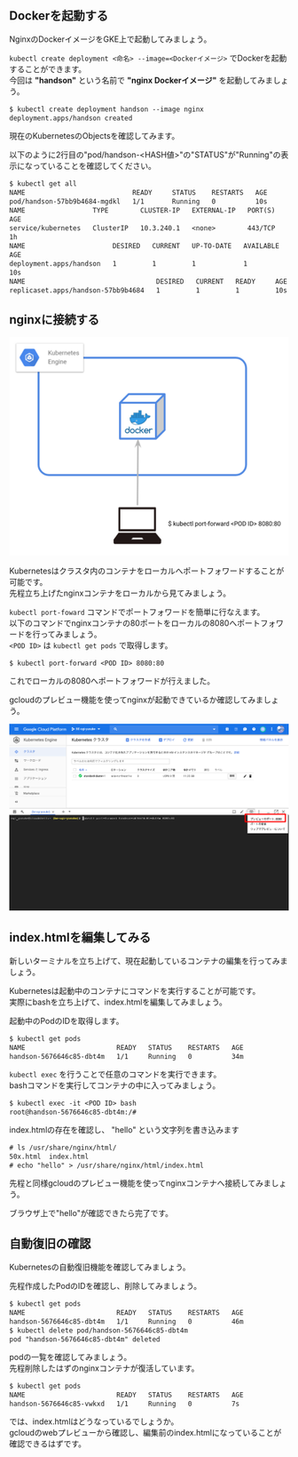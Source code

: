 ## Dockerを起動する
NginxのDockerイメージをGKE上で起動してみましょう。  

`kubectl create deployment <命名> --image=<Dockerイメージ>` でDockerを起動することができます。  
今回は **"handson"** という名前で **"nginx Dockerイメージ"** を起動してみましょう。  

```console
$ kubectl create deployment handson --image nginx
deployment.apps/handson created
```

現在のKubernetesのObjectsを確認してみます。  

以下のように2行目の"pod/handson-<HASH値\>"の"STATUS"が"Running"の表示になっていることを確認してください。  

```console
$ kubectl get all
NAME                           READY     STATUS    RESTARTS   AGE
pod/handson-57bb9b4684-mgdkl   1/1       Running   0          10s
NAME                 TYPE        CLUSTER-IP   EXTERNAL-IP   PORT(S)   AGE
service/kubernetes   ClusterIP   10.3.240.1   <none>        443/TCP   1h
NAME                      DESIRED   CURRENT   UP-TO-DATE   AVAILABLE   AGE
deployment.apps/handson   1         1         1            1           10s
NAME                                 DESIRED   CURRENT   READY     AGE
replicaset.apps/handson-57bb9b4684   1         1         1         10s
```

## nginxに接続する
![cs-kubectl-port-forward.png](imgs/cs-kubectl-port-forward.png)

Kubernetesはクラスタ内のコンテナをローカルへポートフォワードすることが可能です。  
先程立ち上げたnginxコンテナをローカルから見てみましょう。

`kubectl port-foward` コマンドでポートフォワードを簡単に行なえます。  
以下のコマンドでnginxコンテナの80ポートをローカルの8080へポートフォワードを行ってみましょう。  
`<POD ID>` は `kubectl get pods` で取得します。

```console
$ kubectl port-forward <POD ID> 8080:80
```

これでローカルの8080へポートフォワードが行えました。  

gcloudのプレビュー機能を使ってnginxが起動できているか確認してみましょう。

![cs-web-preview.png](imgs/cs-web-preview.png)

## index.htmlを編集してみる
新しいターミナルを立ち上げて、現在起動しているコンテナの編集を行ってみましょう。  

Kubernetesは起動中のコンテナにコマンドを実行することが可能です。  
実際にbashを立ち上げて、index.htmlを編集してみましょう。

起動中のPodのIDを取得します。
```console
$ kubectl get pods
NAME                       READY   STATUS    RESTARTS   AGE
handson-5676646c85-dbt4m   1/1     Running   0          34m
```

`kubectl exec` を行うことで任意のコマンドを実行できます。  
bashコマンドを実行してコンテナの中に入ってみましょう。

```console
$ kubectl exec -it <POD ID> bash
root@handson-5676646c85-dbt4m:/#
```

index.htmlの存在を確認し、 "hello" という文字列を書き込みます
```console
# ls /usr/share/nginx/html/
50x.html  index.html
# echo "hello" > /usr/share/nginx/html/index.html
```

先程と同様gcloudのプレビュー機能を使ってnginxコンテナへ接続してみましょう。

ブラウザ上で"hello"が確認できたら完了です。

## 自動復旧の確認
Kubernetesの自動復旧機能を確認してみましょう。  

先程作成したPodのIDを確認し、削除してみましょう。
```console
$ kubectl get pods
NAME                       READY   STATUS    RESTARTS   AGE
handson-5676646c85-dbt4m   1/1     Running   0          46m
$ kubectl delete pod/handson-5676646c85-dbt4m
pod "handson-5676646c85-dbt4m" deleted
```

podの一覧を確認してみましょう。  
先程削除したはずのnginxコンテナが復活しています。
```console
$ kubectl get pods
NAME                       READY   STATUS    RESTARTS   AGE
handson-5676646c85-vwkxd   1/1     Running   0          7s
```

では、index.htmlはどうなっているでしょうか。  
gcloudのwebプレビューから確認し、編集前のindex.htmlになっていることが確認できるはずです。
